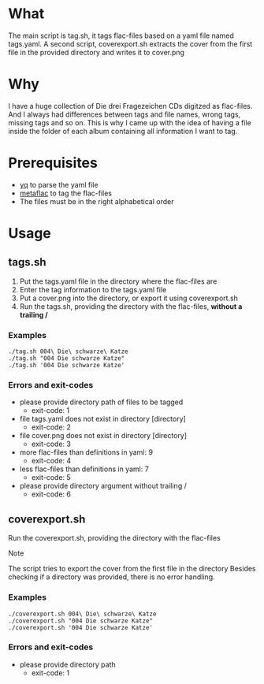 # What

The main script is tag.sh, it tags flac-files based on a yaml file named tags.yaml.
A second script, coverexport.sh extracts the cover from the first file in the provided directory and writes it to cover.png

#  Why

I have a huge collection of Die drei Fragezeichen CDs digitzed as flac-files. And I always had differences between tags and file names, wrong tags, missing tags and so on.
This is why I came up with the idea of having a file inside the folder of each album containing all information I want to tag.

# Prerequisites
- [yq](https://github.com/mikefarah/yq?tab=readme-ov-file) to parse the yaml file
- [metaflac](https://xiph.org/flac/documentation_tools_metaflac.html) to tag the flac-files
- The files must be in the right alphabetical order

# Usage

## tags.sh

1. Put the tags.yaml file in the directory where the flac-files are
2. Enter the tag information to the tags.yaml file
3. Put a cover.png into the directory, or export it using coverexport.sh
4. Run the tags.sh, providing the directory with the flac-files, **without a trailing /**

### Examples

```
./tag.sh 004\ Die\ schwarze\ Katze
./tag.sh "004 Die schwarze Katze"
./tag.sh '004 Die schwarze Katze'
```

### Errors and exit-codes
- please provide directory path of files to be tagged
  - exit-code: 1
- file tags.yaml does not exist in directory [directory]
  - exit-code: 2
- file cover.png does not exist in directory [directory]
  - exit-code: 3
- more flac-files than definitions in yaml: 9
  - exit-code: 4
- less flac-files than definitions in yaml: 7
  - exit-code: 5
- please provide directory argument without trailing /
  - exit-code: 6

## coverexport.sh

Run the coverexport.sh, providing the directory with the flac-files
> [!NOTE]
> The script tries to export the cover from the first file in the directory
> Besides checking if a directory was provided, there is no error handling.

### Examples

```
./coverexport.sh 004\ Die\ schwarze\ Katze
./coverexport.sh "004 Die schwarze Katze"
./coverexport.sh '004 Die schwarze Katze'
```

### Errors and exit-codes
- please provide directory path
  - exit-code: 1

